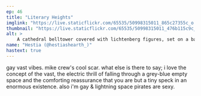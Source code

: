 ```yaml
---
ep: 46
title: "Literary Heights"
imglink: "https://live.staticflickr.com/65535/50998315011_865c27355c_o.jpg"
thumbnail: "https://live.staticflickr.com/65535/50998315011_476b115c9c_q.jpg"
alt: >
    A cathedral belltower covered with lichtenberg figures, set on a background of skewed, repeated text that reads &quot;enjoy sky blue&quot;.
name: "Hestia (@hestiashearth_)"
hastext: true
---
```

gay vast vibes. mike crew's cool scar. what else is there to say; i love the concept of the vast, the electric thrill of falling through a grey-blue empty space and the comforting reassurance that you are but a tiny speck in an enormous existence. also i'm gay & lightning space pirates are sexy.